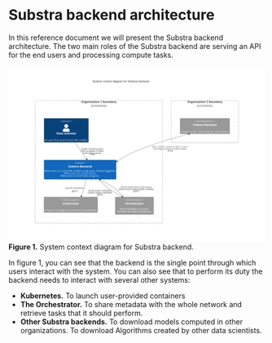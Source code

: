 # Substra backend architecture
In this reference document we will present the Substra backend architecture.
The two main roles of the Substra backend are serving an API for the end users and processing compute tasks.

![](./schemas/c4-context-backend.svg)
**Figure 1.** System context diagram for Substra backend.

In figure 1, you can see that the backend is the single point through which users interact with the system. You can also see that to perform its duty the backend needs to interact with several other systems:

- **Kubernetes.** To launch user-provided containers
- **The Orchestrator.** To share metadata with the whole network and retrieve tasks that it should perform.
- **Other Substra backends.** To download models computed in other organizations. To download Algorithms created by other data scientists.
